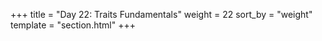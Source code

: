+++
title = "Day 22: Traits Fundamentals"
weight = 22
sort_by = "weight"
template = "section.html"
+++
